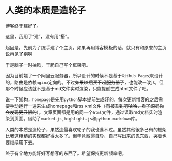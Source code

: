 # 人类的本质是造轮子

博客终于建好了。

这里，我用了“建”，没有用“搭”。

起因是，先前为了练手建了个主页，如果再用博客模板的话，就只有和原来的主页说再见了~~别啊~~

于是脑子一时抽风，干脆自己写个框架吧。

因为目前嫖了一个阿里云服务器，所以设计的时候不是基于`Github Pages`来设计的，路由是依赖`nginx`定向的。不过~~如果以后买不起服务器了~~，也能改一改js，但那个时候应该就不是基于md文件实时渲染，只能提前生成html文件了吧。

说一下架构，`homepage`是先用`python`脚本提前生成好的，每次更新博客的之后需要手动运行一遍来生成homepage和rss xml文件（~~有被丑到吧哈哈，看了源码你会发现更丑陋的~~）。文章页面都是用的同一个`html`文件，通过读取md文档实时渲染到页面。借助了`marked.js`, `highlight.js`和`python-markdown`库。

人类的本质是造轮子，果然连最喜欢轮子的我也逃不过。虽然其他很多已有的框架比我这粗糙的实现都好得太多了。但毕竟敝帚自珍，自己写出来的鬼东西，哭着也要继续用下去。

终于有个地方能好好写想写的东西了。希望保持更新频率吧。